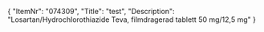 {
  "ItemNr": "074309",
  "Title": "test",
  "Description": "Losartan/Hydrochlorothiazide Teva, filmdragerad tablett 50 mg/12,5 mg"
}